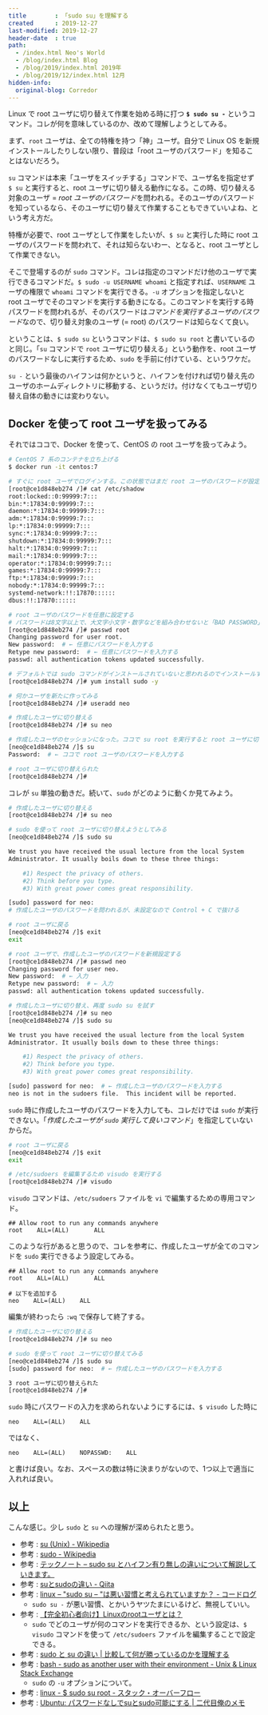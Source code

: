 ```yaml
---
title        : 「sudo su」を理解する
created      : 2019-12-27
last-modified: 2019-12-27
header-date  : true
path:
  - /index.html Neo's World
  - /blog/index.html Blog
  - /blog/2019/index.html 2019年
  - /blog/2019/12/index.html 12月
hidden-info:
  original-blog: Corredor
---
```


Linux で root ユーザに切り替えて作業を始める時に打つ **`$ sudo su -`** というコマンド。コレが何を意味しているのか、改めて理解しようとしてみる。

まず、`root` ユーザは、全ての特権を持つ「神」ユーザ。自分で Linux OS を新規インストールしたりしない限り、普段は「root ユーザのパスワード」を知ることはないだろう。

`su` コマンドは本来「ユーザをスイッチする」コマンドで、ユーザ名を指定せず `$ su` と実行すると、root ユーザに切り替える動作になる。この時、切り替える対象のユーザ = *root ユーザのパスワード*を問われる。そのユーザのパスワードを知っているなら、そのユーザに切り替えて作業することもできていいよね、という考え方だ。

特権が必要で、root ユーザとして作業をしたいが、`$ su` と実行した時に root ユーザのパスワードを問われて、それは知らないわー、となると、root ユーザとして作業できない。

そこで登場するのが `sudo` コマンド。コレは指定のコマンドだけ他のユーザで実行できるコマンドだ。`$ sudo -u USERNAME whoami` と指定すれば、`USERNAME` ユーザの権限で `whoami` コマンドを実行できる。`-u` オプションを指定しないと root ユーザでそのコマンドを実行する動きになる。このコマンドを実行する時パスワードを問われるが、そのパスワードは*コマンドを実行するユーザのパスワード*なので、切り替え対象のユーザ (= root) のパスワードは知らなくて良い。

ということは、`$ sudo su` というコマンドは、`$ sudo su root` と書いているのと同じ。「`su` コマンドで `root` ユーザに切り替える」という動作を、root ユーザのパスワードなしに実行するため、`sudo` を手前に付けている、というワケだ。

`su -` という最後のハイフンは何かというと、ハイフンを付ければ切り替え先のユーザのホームディレクトリに移動する、というだけ。付けなくてもユーザ切り替え自体の動きには変わりない。

## Docker を使って root ユーザを扱ってみる

それではココで、Docker を使って、CentOS の root ユーザを扱ってみよう。

```bash
# CentOS 7 系のコンテナを立ち上げる
$ docker run -it centos:7

# すぐに root ユーザでログインする。この状態ではまだ root ユーザのパスワードが設定されていない
[root@ce1d848eb274 /]# cat /etc/shadow
root:locked::0:99999:7:::
bin:*:17834:0:99999:7:::
daemon:*:17834:0:99999:7:::
adm:*:17834:0:99999:7:::
lp:*:17834:0:99999:7:::
sync:*:17834:0:99999:7:::
shutdown:*:17834:0:99999:7:::
halt:*:17834:0:99999:7:::
mail:*:17834:0:99999:7:::
operator:*:17834:0:99999:7:::
games:*:17834:0:99999:7:::
ftp:*:17834:0:99999:7:::
nobody:*:17834:0:99999:7:::
systemd-network:!!:17870::::::
dbus:!!:17870::::::

# root ユーザのパスワードを任意に設定する
# パスワードは8文字以上で、大文字小文字・数字などを組み合わせないと「BAD PASSWORD」と警告が出る
[root@ce1d848eb274 /]# passwd root
Changing password for user root.
New password:  # ← 任意にパスワードを入力する
Retype new password:  # ← 任意にパスワードを入力する
passwd: all authentication tokens updated successfully.

# デフォルトでは sudo コマンドがインストールされていないと思われるのでインストールする
[root@ce1d848eb274 /]# yum install sudo -y

# 何かユーザを新たに作ってみる
[root@ce1d848eb274 /]# useradd neo

# 作成したユーザに切り替える
[root@ce1d848eb274 /]# su neo

# 作成したユーザのセッションになった。ココで su root を実行すると root ユーザに切り替えられる
[neo@ce1d848eb274 /]$ su
Password:  # ← ココで root ユーザのパスワードを入力する

# root ユーザに切り替えられた
[root@ce1d848eb274 /]#
```

コレが `su` 単独の動きだ。続いて、`sudo` がどのように動くか見てみよう。

```bash
# 作成したユーザに切り替える
[root@ce1d848eb274 /]# su neo

# sudo を使って root ユーザに切り替えようとしてみる
[neo@ce1d848eb274 /]$ sudo su

We trust you have received the usual lecture from the local System
Administrator. It usually boils down to these three things:

    #1) Respect the privacy of others.
    #2) Think before you type.
    #3) With great power comes great responsibility.

[sudo] password for neo:
# 作成したユーザのパスワードを問われるが、未設定なので Control + C で抜ける

# root ユーザに戻る
[neo@ce1d848eb274 /]$ exit
exit

# root ユーザで、作成したユーザのパスワードを新規設定する
[root@ce1d848eb274 /]# passwd neo
Changing password for user neo.
New password:  # ← 入力
Retype new password:  # ← 入力
passwd: all authentication tokens updated successfully.

# 作成したユーザに切り替え、再度 sudo su を試す
[root@ce1d848eb274 /]# su neo
[neo@ce1d848eb274 /]$ sudo su

We trust you have received the usual lecture from the local System
Administrator. It usually boils down to these three things:

    #1) Respect the privacy of others.
    #2) Think before you type.
    #3) With great power comes great responsibility.

[sudo] password for neo:  # ← 作成したユーザのパスワードを入力する
neo is not in the sudoers file.  This incident will be reported.
```

`sudo` 時に作成したユーザのパスワードを入力しても、コレだけでは `sudo` が実行できない。「*作成したユーザが `sudo` 実行して良いコマンド*」を指定していないからだ。

```bash
# root ユーザに戻る
[neo@ce1d848eb274 /]$ exit
exit

# /etc/sudoers を編集するため visudo を実行する
[root@ce1d848eb274 /]# visudo
```

`visudo` コマンドは、`/etc/sudoers` ファイルを `vi` で編集するための専用コマンド。

```
## Allow root to run any commands anywhere
root    ALL=(ALL)       ALL
```

このような行があると思うので、コレを参考に、作成したユーザが全てのコマンドを `sudo` 実行できるよう設定してみる。

```
## Allow root to run any commands anywhere
root    ALL=(ALL)       ALL

# 以下を追加する
neo    ALL=(ALL)    ALL
```

編集が終わったら `:wq` で保存して終了する。

```bash
# 作成したユーザに切り替える
[root@ce1d848eb274 /]# su neo

# sudo を使って root ユーザに切り替えてみる
[neo@ce1d848eb274 /]$ sudo su
[sudo] password for neo:  # ← 作成したユーザのパスワードを入力する

3 root ユーザに切り替えられた
[root@ce1d848eb274 /]#
```

`sudo` 時にパスワードの入力を求められないようにするには、`$ visudo` した時に

```
neo    ALL=(ALL)    ALL
```

ではなく、

```
neo    ALL=(ALL)    NOPASSWD:    ALL
```

と書けば良い。なお、スペースの数は特に決まりがないので、1つ以上で適当に入れれば良い。

## 以上

こんな感じ。少し `sudo` と `su` への理解が深められたと思う。

- 参考 : [su (Unix) - Wikipedia](https://ja.wikipedia.org/wiki/Su_(Unix))
- 参考 : [sudo - Wikipedia](https://ja.wikipedia.org/wiki/Sudo)
- 参考 : [テックノート – sudo su とハイフン有り無しの違いについて解説していきます。](http://javatechnology.net/service/sudo-su-hyphen/)
- 参考 : [suとsudoの違い - Qiita](https://qiita.com/aosho235/items/05d4a4f549016e41cde7)
- 参考 : [linux – "sudo su – "は悪い習慣と考えられていますか？ - コードログ](https://codeday.me/jp/qa/20181205/5192.html)
  - `sudo su -` が悪い習慣、とかいうヤツたまにいるけど、無視していい。
- 参考 : [【完全初心者向け】Linuxのrootユーザとは？](https://eng-entrance.com/linux-root)
  - `sudo` でどのユーザが何のコマンドを実行できるか、という設定は、`$ visudo` コマンドを使って `/etc/sudoers` ファイルを編集することで設定できる。
- 参考 : [sudo と su の違い | 比較して何が勝っているのかを理解する](http://tooljp.com/windows/chigai/html/Linux/sudo-su-chigai.html)
- 参考 : [bash - sudo as another user with their environment - Unix & Linux Stack Exchange](https://unix.stackexchange.com/questions/176997/sudo-as-another-user-with-their-environment)
  - `sudo` の `-u` オプションについて。
- 参考 : [linux - $ sudo su root - スタック・オーバーフロー](https://ja.stackoverflow.com/questions/41072/sudo-su-root)
- 参考 : [Ubuntu: パスワードなしでsuとsudo可能にする | 二代目俺のメモ](https://www.kwonline.org/memo2/2018/11/28/ubuntu-su-or-sudo-without-password/)
